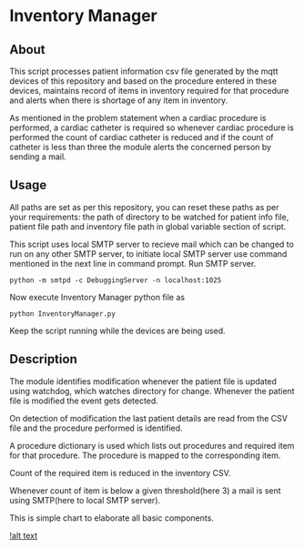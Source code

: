 # Inventory Manager

## About

This script processes patient information csv file generated by the mqtt devices of this repository and based on the procedure entered in these devices, maintains record of items in inventory required for that procedure and alerts when there is shortage of any item in inventory.

As mentioned in the problem statement when a cardiac procedure is performed, a cardiac catheter is required so whenever cardiac procedure is performed the count of cardiac catheter is reduced and if the count of catheter is less than three the module alerts the concerned person by sending a mail.

## Usage

All paths are set as per this repository,  you can reset these paths as per your requirements: the path of directory to be watched for patient info file, patient file path and inventory file path in global variable section of script.

This script uses local SMTP server to recieve mail which can be changed to run on any other SMTP server, to initiate local SMTP server use command mentioned in the next line in command prompt. Run SMTP server.

```
python -m smtpd -c DebuggingServer -n localhost:1025
```

Now execute Inventory Manager python file as

```
python InventoryManager.py
```

Keep the script running while the devices are being used.

## Description

The module identifies modification whenever the patient file is updated using watchdog, which watches directory for change. Whenever the patient file is modified the event gets detected.

On detection of modification the last patient details are read from the CSV file and the procedure performed is identified.

A procedure dictionary is used which lists out procedures and required item for that procedure. The procedure is mapped to the corresponding item.

Count of the required item is reduced in the inventory CSV.

Whenever count of item is below a given threshold(here 3) a mail is sent using SMTP(here to local SMTP server).

This is simple chart to elaborate all basic components.

[!alt text](https://github.com/Engin-Boot/sync-devices-s1b2/blob/master/Documentation/flow.png)